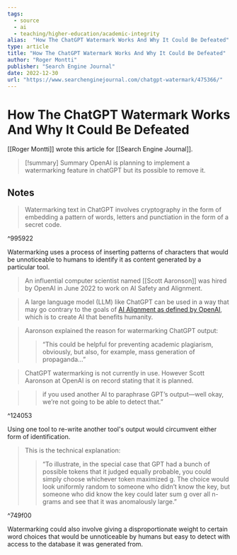 ```yaml
---
tags:
  - source
  - ai
  - teaching/higher-education/academic-integrity
alias:  "How The ChatGPT Watermark Works And Why It Could Be Defeated"
type: article
title: "How The ChatGPT Watermark Works And Why It Could Be Defeated"
author: "Roger Montti"
publisher: "Search Engine Journal"
date: 2022-12-30
url: "https://www.searchenginejournal.com/chatgpt-watermark/475366/"
---
```

# How The ChatGPT Watermark Works And Why It Could Be Defeated
[[Roger Montti]] wrote this article for [[Search Engine Journal]].

> [!summary] Summary
> OpenAI is planning to implement a watermarking feature in chatGPT but its possible to remove it.

## Notes
> Watermarking text in ChatGPT involves cryptography in the form of embedding a pattern of words, letters and punctiation in the form of a secret code.

^995922

Watermarking uses a process of inserting patterns of characters that would be unnoticeable to humans to identify it as content generated by a particular tool.

> An influential computer scientist named [[Scott Aaronson]] was hired by OpenAI in June 2022 to work on AI Safety and Alignment.

> A large language model (LLM) like ChatGPT can be used in a way that may go contrary to the goals of [AI Alignment as defined by OpenAI](https://openai.com/alignment/), which is to create AI that benefits humanity.

> Aaronson explained the reason for watermarking ChatGPT output:
> 
> > “This could be helpful for preventing academic plagiarism, obviously, but also, for example, mass generation of propaganda…”

> ChatGPT watermarking is not currently in use. However Scott Aaronson at OpenAI is on record stating that it is planned.

> > if you used another AI to paraphrase GPT’s output—well okay, we’re not going to be able to detect that.”

^124053

Using one tool to re-write another tool's output would circumvent either form of identification.

> This is the technical explanation:
>
> > “To illustrate, in the special case that GPT had a bunch of possible tokens that it judged equally probable, you could simply choose whichever token maximized g. The choice would look uniformly random to someone who didn’t know the key, but someone who did know the key could later sum g over all n-grams and see that it was anomalously large.”

^749f00

Watermarking could also involve giving a disproportionate weight to certain word choices that would be unnoticeable by humans but easy to detect with access to the database it was generated from. 